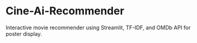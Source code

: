 # Cine-Ai-Recommender
Interactive movie recommender using Streamlit, TF-IDF, and OMDb API for poster display.
